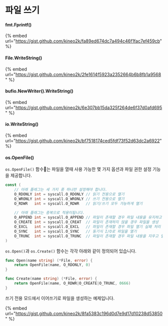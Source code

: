 # 파일 쓰기

#### fmt.Fprintf()

{% embed url="https://gist.github.com/kineo2k/fa89ed674dc7a494c46f1fac7ef459cb" %}

#### File.WriteString()

{% embed url="https://gist.github.com/kineo2k/2fe1614f5923a2352664b6b8fb1a9568" %}

#### bufio.NewWriter().WriteString()

{% embed url="https://gist.github.com/kineo2k/6e307bb15da325f264de6f37d0afd695" %}

#### io.WriteString()

{% embed url="https://gist.github.com/kineo2k/bf7518174ced5fdf73f52d63dc2a6922" %}

#### os.OpenFile()

`os.OpenFile()` 함수는 파일을 열때 사용 가능한 몇 가지 옵션과 파일 권한 설정 기능을 제공합니다.

```go
const (
	// 아래 플레그는 세 가지 중 하나만 설정해야 합니다.
	O_RDONLY int = syscall.O_RDONLY // 읽기 전용으로 열기
	O_WRONLY int = syscall.O_WRONLY // 쓰기 전용으로 열기
	O_RDWR   int = syscall.O_RDWR   // 읽기/쓰기 모두 가능하게 열기
	
	// 아래 플래그는 중복으로 적용이됩니다.
	O_APPEND int = syscall.O_APPEND // 파일이 존재할 경우 파일 내용을 유지하고 끝에서부터 쓰기
	O_CREATE int = syscall.O_CREAT  // 파일이 존재하지 않을 경우 파일을 생성
	O_EXCL   int = syscall.O_EXCL   // 파일이 존재할 경우 파일 열기 실패 처리
	O_SYNC   int = syscall.O_SYNC   // 동기식 I/O로 파일을 열기
	O_TRUNC  int = syscall.O_TRUNC  // 파일이 존재할 경우 파일 내용을 지우고 열기
)
```

`os.Open()`과 `os.Create()` 함수는 각각 아래와 같이 정의되어 있습니다.

```go
func Open(name string) (*File, error) {
	return OpenFile(name, O_RDONLY, 0)
}

func Create(name string) (*File, error) {
	return OpenFile(name, O_RDWR|O_CREATE|O_TRUNC, 0666)
}
```

쓰기 전용 모드에서 이어쓰기로 파일을 생성하는 예제입니다.

{% embed url="https://gist.github.com/kineo2k/8fa5383c196d0d7e9d17d10238d53850" %}
